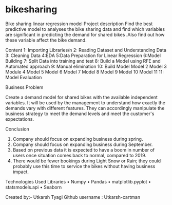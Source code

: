 # bikesharing
Bike sharing linear regression model
Project description 
Find the best predictive model to analyses the bike sharing data and find which variables are significant in predicting the demand for shared bikes .Also find out how these variable affect the bike demand.

Content
1: Importing Libraries/n
2: Reading Dataset and Understanding Data
3: Cleaning Data
4:EDA
5:Data Preparation for Linear Regression
6:Model Building
7: Split Data into training and test
8: Build a Model using RFE and Automated approach
9: Manual elimination
10: Build Model
     Model 2
     Model 3
     Module 4
     Model 5
     Model 6
     Model 7
     Model 8
     Model 9
     Model 10
     Model 11
11: Model Evaluation

Business Problem

Create a demand model for shared bikes with the available independent variables. It will be used by the management to understand how exactly the demands vary with different features. They can accordingly manipulate the business strategy to meet the demand levels and meet the customer's expectations.

Conclusion
1.	Company should focus on expanding business during spring.
2.	Company should focus on expanding business during September.
3.	Based on previous data it is expected to have a boom in number of users once situation comes back to normal, compared to 2019.
4.	There would be fewer bookings during Light Snow or Rain; they could probably use this time to service the bikes without having business impact.

Technologies Used
Libraries
•	Numpy
•	Pandas
•	matplotlib.pyplot
•	statsmodels.api
•	Seaborn

Created by:- Utkarsh Tyagi
Github username : Utkarsh-cartman

